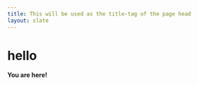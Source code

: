 ```yaml
---
title: This will be used as the title-tag of the page head
layout: slate
---
```


hello
=====

**You are here!**
